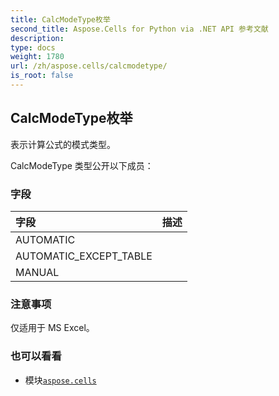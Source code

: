 ```yaml
---
title: CalcModeType枚举
second_title: Aspose.Cells for Python via .NET API 参考文献
description:
type: docs
weight: 1780
url: /zh/aspose.cells/calcmodetype/
is_root: false
---
```

## CalcModeType枚举
表示计算公式的模式类型。



CalcModeType 类型公开以下成员：

### 字段
|字段|描述|
| :- | :- |
| AUTOMATIC |  |
| AUTOMATIC_EXCEPT_TABLE |  |
| MANUAL |  |



### 注意事项

仅适用于 MS Excel。

### 也可以看看
* 模块[`aspose.cells`](..)
